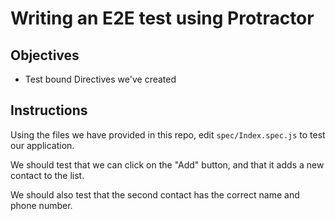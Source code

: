 # Writing an E2E test using Protractor

## Objectives

- Test bound Directives we've created

## Instructions

Using the files we have provided in this repo, edit `spec/Index.spec.js` to test our application.

We should test that we can click on the "Add" button, and that it adds a new contact to the list.

We should also test that the second contact has the correct name and phone number.